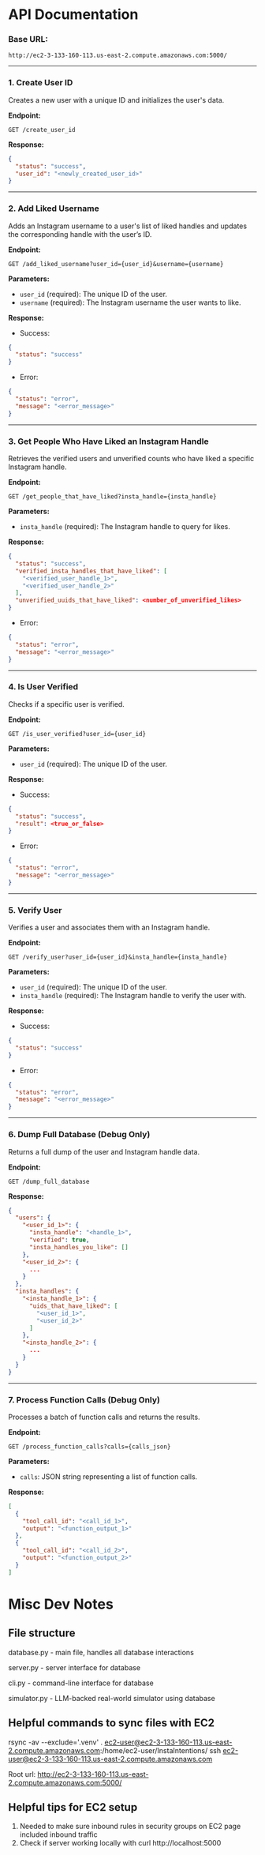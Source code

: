 
# API Documentation

### Base URL:
`http://ec2-3-133-160-113.us-east-2.compute.amazonaws.com:5000/`

---

### 1. **Create User ID**

Creates a new user with a unique ID and initializes the user's data.

**Endpoint:**
```
GET /create_user_id
```

**Response:**

```json
{
  "status": "success",
  "user_id": "<newly_created_user_id>"
}
```

---

### 2. **Add Liked Username**

Adds an Instagram username to a user's list of liked handles and updates the corresponding handle with the user’s ID.

**Endpoint:**
```
GET /add_liked_username?user_id={user_id}&username={username}
```

**Parameters:**

- `user_id` (required): The unique ID of the user.
- `username` (required): The Instagram username the user wants to like.

**Response:**

- Success:

```json
{
  "status": "success"
}
```

- Error:

```json
{
  "status": "error",
  "message": "<error_message>"
}
```

---

### 3. **Get People Who Have Liked an Instagram Handle**

Retrieves the verified users and unverified counts who have liked a specific Instagram handle.

**Endpoint:**
```
GET /get_people_that_have_liked?insta_handle={insta_handle}
```

**Parameters:**

- `insta_handle` (required): The Instagram handle to query for likes.

**Response:**

```json
{
  "status": "success",
  "verified_insta_handles_that_have_liked": [
    "<verified_user_handle_1>",
    "<verified_user_handle_2>"
  ],
  "unverified_uuids_that_have_liked": <number_of_unverified_likes>
}
```

- Error:

```json
{
  "status": "error",
  "message": "<error_message>"
}
```

---

### 4. **Is User Verified**

Checks if a specific user is verified.

**Endpoint:**
```
GET /is_user_verified?user_id={user_id}
```

**Parameters:**

- `user_id` (required): The unique ID of the user.

**Response:**

- Success:

```json
{
  "status": "success",
  "result": <true_or_false>
}
```

- Error:

```json
{
  "status": "error",
  "message": "<error_message>"
}
```

---

### 5. **Verify User**

Verifies a user and associates them with an Instagram handle.

**Endpoint:**
```
GET /verify_user?user_id={user_id}&insta_handle={insta_handle}
```

**Parameters:**

- `user_id` (required): The unique ID of the user.
- `insta_handle` (required): The Instagram handle to verify the user with.

**Response:**

- Success:

```json
{
  "status": "success"
}
```

- Error:

```json
{
  "status": "error",
  "message": "<error_message>"
}
```

---

### 6. **Dump Full Database (Debug Only)**

Returns a full dump of the user and Instagram handle data.

**Endpoint:**
```
GET /dump_full_database
```

**Response:**

```json
{
  "users": {
    "<user_id_1>": {
      "insta_handle": "<handle_1>",
      "verified": true,
      "insta_handles_you_like": []
    },
    "<user_id_2>": {
      ...
    }
  },
  "insta_handles": {
    "<insta_handle_1>": {
      "uids_that_have_liked": [
        "<user_id_1>",
        "<user_id_2>"
      ]
    },
    "<insta_handle_2>": {
      ...
    }
  }
}
```

---

### 7. **Process Function Calls (Debug Only)**

Processes a batch of function calls and returns the results.

**Endpoint:**
```
GET /process_function_calls?calls={calls_json}
```

**Parameters:**

- `calls`: JSON string representing a list of function calls.

**Response:**

```json
[
  {
    "tool_call_id": "<call_id_1>",
    "output": "<function_output_1>"
  },
  {
    "tool_call_id": "<call_id_2>",
    "output": "<function_output_2>"
  }
]
```

# Misc Dev Notes

## File structure

database.py - main file, handles all database interactions

server.py - server interface for database

cli.py - command-line interface for database

simulator.py - LLM-backed real-world simulator using database

## Helpful commands to sync files with EC2
rsync -av --exclude='.venv' . ec2-user@ec2-3-133-160-113.us-east-2.compute.amazonaws.com:/home/ec2-user/InstaIntentions/
ssh ec2-user@ec2-3-133-160-113.us-east-2.compute.amazonaws.com

Root url: http://ec2-3-133-160-113.us-east-2.compute.amazonaws.com:5000/

## Helpful tips for EC2 setup
1. Needed to make sure inbound rules in security groups on EC2 page included inbound traffic
2. Check if server working locally with curl http://localhost:5000
